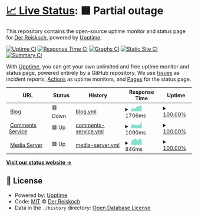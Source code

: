 # [📈 Live Status](https://Der-Reiskoch.github.io/upptime): <!--live status--> **🟧 Partial outage**

This repository contains the open-source uptime monitor and status page for [Der Reiskoch](https://der.reisko.ch), powered by [Upptime](https://github.com/upptime/upptime).

[![Uptime CI](https://github.com/Der-Reiskoch/upptime/workflows/Uptime%20CI/badge.svg)](https://github.com/Der-Reiskoch/upptime/actions?query=workflow%3A%22Uptime+CI%22)
[![Response Time CI](https://github.com/Der-Reiskoch/upptime/workflows/Response%20Time%20CI/badge.svg)](https://github.com/Der-Reiskoch/upptime/actions?query=workflow%3A%22Response+Time+CI%22)
[![Graphs CI](https://github.com/Der-Reiskoch/upptime/workflows/Graphs%20CI/badge.svg)](https://github.com/Der-Reiskoch/upptime/actions?query=workflow%3A%22Graphs+CI%22)
[![Static Site CI](https://github.com/Der-Reiskoch/upptime/workflows/Static%20Site%20CI/badge.svg)](https://github.com/Der-Reiskoch/upptime/actions?query=workflow%3A%22Static+Site+CI%22)
[![Summary CI](https://github.com/Der-Reiskoch/upptime/workflows/Summary%20CI/badge.svg)](https://github.com/Der-Reiskoch/upptime/actions?query=workflow%3A%22Summary+CI%22)

With [Upptime](https://upptime.js.org), you can get your own unlimited and free uptime monitor and status page, powered entirely by a GitHub repository. We use [Issues](https://github.com/Der-Reiskoch/upptime/issues) as incident reports, [Actions](https://github.com/Der-Reiskoch/upptime/actions) as uptime monitors, and [Pages](https://Der-Reiskoch.github.io/upptime) for the status page.

<!--start: status pages-->
<!-- This summary is generated by Upptime (https://github.com/upptime/upptime) -->
<!-- Do not edit this manually, your changes will be overwritten -->
<!-- prettier-ignore -->
| URL | Status | History | Response Time | Uptime |
| --- | ------ | ------- | ------------- | ------ |
| <img alt="" src="https://icons.duckduckgo.com/ip3/der.reisko.ch.ico" height="13"> [Blog](https://der.reisko.ch) | 🟥 Down | [blog.yml](https://github.com/Der-Reiskoch/upptime/commits/HEAD/history/blog.yml) | <details><summary><img alt="Response time graph" src="./graphs/blog/response-time-week.png" height="20"> 1706ms</summary><br><a href="https://Der-Reiskoch.github.io/upptime/history/blog"><img alt="Response time 1166" src="https://img.shields.io/endpoint?url=https%3A%2F%2Fraw.githubusercontent.com%2FDer-Reiskoch%2Fupptime%2FHEAD%2Fapi%2Fblog%2Fresponse-time.json"></a><br><a href="https://Der-Reiskoch.github.io/upptime/history/blog"><img alt="24-hour response time 2221" src="https://img.shields.io/endpoint?url=https%3A%2F%2Fraw.githubusercontent.com%2FDer-Reiskoch%2Fupptime%2FHEAD%2Fapi%2Fblog%2Fresponse-time-day.json"></a><br><a href="https://Der-Reiskoch.github.io/upptime/history/blog"><img alt="7-day response time 1706" src="https://img.shields.io/endpoint?url=https%3A%2F%2Fraw.githubusercontent.com%2FDer-Reiskoch%2Fupptime%2FHEAD%2Fapi%2Fblog%2Fresponse-time-week.json"></a><br><a href="https://Der-Reiskoch.github.io/upptime/history/blog"><img alt="30-day response time 1262" src="https://img.shields.io/endpoint?url=https%3A%2F%2Fraw.githubusercontent.com%2FDer-Reiskoch%2Fupptime%2FHEAD%2Fapi%2Fblog%2Fresponse-time-month.json"></a><br><a href="https://Der-Reiskoch.github.io/upptime/history/blog"><img alt="1-year response time 1195" src="https://img.shields.io/endpoint?url=https%3A%2F%2Fraw.githubusercontent.com%2FDer-Reiskoch%2Fupptime%2FHEAD%2Fapi%2Fblog%2Fresponse-time-year.json"></a></details> | <details><summary><a href="https://Der-Reiskoch.github.io/upptime/history/blog">100.00%</a></summary><a href="https://Der-Reiskoch.github.io/upptime/history/blog"><img alt="All-time uptime 99.93%" src="https://img.shields.io/endpoint?url=https%3A%2F%2Fraw.githubusercontent.com%2FDer-Reiskoch%2Fupptime%2FHEAD%2Fapi%2Fblog%2Fuptime.json"></a><br><a href="https://Der-Reiskoch.github.io/upptime/history/blog"><img alt="24-hour uptime 99.99%" src="https://img.shields.io/endpoint?url=https%3A%2F%2Fraw.githubusercontent.com%2FDer-Reiskoch%2Fupptime%2FHEAD%2Fapi%2Fblog%2Fuptime-day.json"></a><br><a href="https://Der-Reiskoch.github.io/upptime/history/blog"><img alt="7-day uptime 100.00%" src="https://img.shields.io/endpoint?url=https%3A%2F%2Fraw.githubusercontent.com%2FDer-Reiskoch%2Fupptime%2FHEAD%2Fapi%2Fblog%2Fuptime-week.json"></a><br><a href="https://Der-Reiskoch.github.io/upptime/history/blog"><img alt="30-day uptime 100.00%" src="https://img.shields.io/endpoint?url=https%3A%2F%2Fraw.githubusercontent.com%2FDer-Reiskoch%2Fupptime%2FHEAD%2Fapi%2Fblog%2Fuptime-month.json"></a><br><a href="https://Der-Reiskoch.github.io/upptime/history/blog"><img alt="1-year uptime 99.95%" src="https://img.shields.io/endpoint?url=https%3A%2F%2Fraw.githubusercontent.com%2FDer-Reiskoch%2Fupptime%2FHEAD%2Fapi%2Fblog%2Fuptime-year.json"></a></details>
| <img alt="" src="https://icons.duckduckgo.com/ip3/kommentiere-den.reisko.ch.ico" height="13"> [Comments Service](https://kommentiere-den.reisko.ch) | 🟩 Up | [comments-service.yml](https://github.com/Der-Reiskoch/upptime/commits/HEAD/history/comments-service.yml) | <details><summary><img alt="Response time graph" src="./graphs/comments-service/response-time-week.png" height="20"> 1090ms</summary><br><a href="https://Der-Reiskoch.github.io/upptime/history/comments-service"><img alt="Response time 1035" src="https://img.shields.io/endpoint?url=https%3A%2F%2Fraw.githubusercontent.com%2FDer-Reiskoch%2Fupptime%2FHEAD%2Fapi%2Fcomments-service%2Fresponse-time.json"></a><br><a href="https://Der-Reiskoch.github.io/upptime/history/comments-service"><img alt="24-hour response time 1881" src="https://img.shields.io/endpoint?url=https%3A%2F%2Fraw.githubusercontent.com%2FDer-Reiskoch%2Fupptime%2FHEAD%2Fapi%2Fcomments-service%2Fresponse-time-day.json"></a><br><a href="https://Der-Reiskoch.github.io/upptime/history/comments-service"><img alt="7-day response time 1090" src="https://img.shields.io/endpoint?url=https%3A%2F%2Fraw.githubusercontent.com%2FDer-Reiskoch%2Fupptime%2FHEAD%2Fapi%2Fcomments-service%2Fresponse-time-week.json"></a><br><a href="https://Der-Reiskoch.github.io/upptime/history/comments-service"><img alt="30-day response time 1132" src="https://img.shields.io/endpoint?url=https%3A%2F%2Fraw.githubusercontent.com%2FDer-Reiskoch%2Fupptime%2FHEAD%2Fapi%2Fcomments-service%2Fresponse-time-month.json"></a><br><a href="https://Der-Reiskoch.github.io/upptime/history/comments-service"><img alt="1-year response time 1037" src="https://img.shields.io/endpoint?url=https%3A%2F%2Fraw.githubusercontent.com%2FDer-Reiskoch%2Fupptime%2FHEAD%2Fapi%2Fcomments-service%2Fresponse-time-year.json"></a></details> | <details><summary><a href="https://Der-Reiskoch.github.io/upptime/history/comments-service">100.00%</a></summary><a href="https://Der-Reiskoch.github.io/upptime/history/comments-service"><img alt="All-time uptime 99.94%" src="https://img.shields.io/endpoint?url=https%3A%2F%2Fraw.githubusercontent.com%2FDer-Reiskoch%2Fupptime%2FHEAD%2Fapi%2Fcomments-service%2Fuptime.json"></a><br><a href="https://Der-Reiskoch.github.io/upptime/history/comments-service"><img alt="24-hour uptime 100.00%" src="https://img.shields.io/endpoint?url=https%3A%2F%2Fraw.githubusercontent.com%2FDer-Reiskoch%2Fupptime%2FHEAD%2Fapi%2Fcomments-service%2Fuptime-day.json"></a><br><a href="https://Der-Reiskoch.github.io/upptime/history/comments-service"><img alt="7-day uptime 100.00%" src="https://img.shields.io/endpoint?url=https%3A%2F%2Fraw.githubusercontent.com%2FDer-Reiskoch%2Fupptime%2FHEAD%2Fapi%2Fcomments-service%2Fuptime-week.json"></a><br><a href="https://Der-Reiskoch.github.io/upptime/history/comments-service"><img alt="30-day uptime 100.00%" src="https://img.shields.io/endpoint?url=https%3A%2F%2Fraw.githubusercontent.com%2FDer-Reiskoch%2Fupptime%2FHEAD%2Fapi%2Fcomments-service%2Fuptime-month.json"></a><br><a href="https://Der-Reiskoch.github.io/upptime/history/comments-service"><img alt="1-year uptime 99.95%" src="https://img.shields.io/endpoint?url=https%3A%2F%2Fraw.githubusercontent.com%2FDer-Reiskoch%2Fupptime%2FHEAD%2Fapi%2Fcomments-service%2Fuptime-year.json"></a></details>
| <img alt="" src="https://icons.duckduckgo.com/ip3/bebildere-den.reisko.ch.ico" height="13"> [Media Server](https://bebildere-den.reisko.ch/logo.png) | 🟩 Up | [media-server.yml](https://github.com/Der-Reiskoch/upptime/commits/HEAD/history/media-server.yml) | <details><summary><img alt="Response time graph" src="./graphs/media-server/response-time-week.png" height="20"> 846ms</summary><br><a href="https://Der-Reiskoch.github.io/upptime/history/media-server"><img alt="Response time 879" src="https://img.shields.io/endpoint?url=https%3A%2F%2Fraw.githubusercontent.com%2FDer-Reiskoch%2Fupptime%2FHEAD%2Fapi%2Fmedia-server%2Fresponse-time.json"></a><br><a href="https://Der-Reiskoch.github.io/upptime/history/media-server"><img alt="24-hour response time 762" src="https://img.shields.io/endpoint?url=https%3A%2F%2Fraw.githubusercontent.com%2FDer-Reiskoch%2Fupptime%2FHEAD%2Fapi%2Fmedia-server%2Fresponse-time-day.json"></a><br><a href="https://Der-Reiskoch.github.io/upptime/history/media-server"><img alt="7-day response time 846" src="https://img.shields.io/endpoint?url=https%3A%2F%2Fraw.githubusercontent.com%2FDer-Reiskoch%2Fupptime%2FHEAD%2Fapi%2Fmedia-server%2Fresponse-time-week.json"></a><br><a href="https://Der-Reiskoch.github.io/upptime/history/media-server"><img alt="30-day response time 833" src="https://img.shields.io/endpoint?url=https%3A%2F%2Fraw.githubusercontent.com%2FDer-Reiskoch%2Fupptime%2FHEAD%2Fapi%2Fmedia-server%2Fresponse-time-month.json"></a><br><a href="https://Der-Reiskoch.github.io/upptime/history/media-server"><img alt="1-year response time 881" src="https://img.shields.io/endpoint?url=https%3A%2F%2Fraw.githubusercontent.com%2FDer-Reiskoch%2Fupptime%2FHEAD%2Fapi%2Fmedia-server%2Fresponse-time-year.json"></a></details> | <details><summary><a href="https://Der-Reiskoch.github.io/upptime/history/media-server">100.00%</a></summary><a href="https://Der-Reiskoch.github.io/upptime/history/media-server"><img alt="All-time uptime 99.98%" src="https://img.shields.io/endpoint?url=https%3A%2F%2Fraw.githubusercontent.com%2FDer-Reiskoch%2Fupptime%2FHEAD%2Fapi%2Fmedia-server%2Fuptime.json"></a><br><a href="https://Der-Reiskoch.github.io/upptime/history/media-server"><img alt="24-hour uptime 100.00%" src="https://img.shields.io/endpoint?url=https%3A%2F%2Fraw.githubusercontent.com%2FDer-Reiskoch%2Fupptime%2FHEAD%2Fapi%2Fmedia-server%2Fuptime-day.json"></a><br><a href="https://Der-Reiskoch.github.io/upptime/history/media-server"><img alt="7-day uptime 100.00%" src="https://img.shields.io/endpoint?url=https%3A%2F%2Fraw.githubusercontent.com%2FDer-Reiskoch%2Fupptime%2FHEAD%2Fapi%2Fmedia-server%2Fuptime-week.json"></a><br><a href="https://Der-Reiskoch.github.io/upptime/history/media-server"><img alt="30-day uptime 100.00%" src="https://img.shields.io/endpoint?url=https%3A%2F%2Fraw.githubusercontent.com%2FDer-Reiskoch%2Fupptime%2FHEAD%2Fapi%2Fmedia-server%2Fuptime-month.json"></a><br><a href="https://Der-Reiskoch.github.io/upptime/history/media-server"><img alt="1-year uptime 99.98%" src="https://img.shields.io/endpoint?url=https%3A%2F%2Fraw.githubusercontent.com%2FDer-Reiskoch%2Fupptime%2FHEAD%2Fapi%2Fmedia-server%2Fuptime-year.json"></a></details>

<!--end: status pages-->

[**Visit our status website →**](https://Der-Reiskoch.github.io/upptime)

## 📄 License

- Powered by: [Upptime](https://github.com/upptime/upptime)
- Code: [MIT](./LICENSE) © [Der Reiskoch](https://der.reisko.ch)
- Data in the `./history` directory: [Open Database License](https://opendatacommons.org/licenses/odbl/1-0/)
